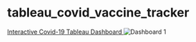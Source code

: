 # tableau_covid_vaccine_tracker
<a href="https://public.tableau.com/views/covid_vaccine_tracker_project/Dashboard1?:language=en-US&:display_count=n&:origin=viz_share_link
"> Interactive Covid-19 Tableau Dashboard
 </a>
![Dashboard 1](https://user-images.githubusercontent.com/114360846/210427996-3d2d04d7-783e-45be-a463-6466eae944b0.png)
